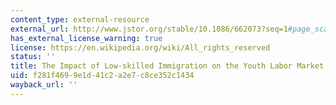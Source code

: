 ```yaml
---
content_type: external-resource
external_url: http://www.jstor.org/stable/10.1086/662073?seq=1#page_scan_tab_contents
has_external_license_warning: true
license: https://en.wikipedia.org/wiki/All_rights_reserved
status: ''
title: The Impact of Low-skilled Immigration on the Youth Labor Market
uid: f281f469-9e1d-41c2-a2e7-c8ce352c1434
wayback_url: ''
---
```

